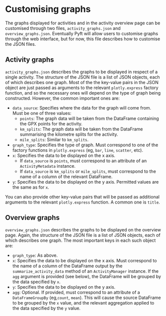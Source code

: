 # Customising graphs

The graphs displayed for activities and in the activity overview page can be customised through two files, `activity_graphs.json` and `overview_graphs.json`.  Eventually Pyft will allow users to customise graphs through the web interface, but for now, this file describes how to customise the JSON files.

## Activity graphs

`activity_graphs.json` describes the graphs to be displayed in respect of a single activity.  The structure of the JSON file is a list of JSON objects, each of which describes one graph.  Most of the the key-value pairs in the JSON object are just passed as arguments to the relevant `plotly.express` factory function, and so the necessary ones will depend on the type of graph being constructed.  However, the common important ones are:

- `data_source`: Specifies where the data for the graph will come from.  Must be one of three values:
  - `points`:  The graph data will be taken from the DataFrame containing the GPX points for the activity.
  - `km_splits`:  The graph data will be taken from the DataFrame summarising the kilometre splits for the activity.
  - `mile_splits`:  Similar to `km_splits`.  
- `graph_type`: Specifies the type of graph.  Must correspond to one of the factory functions in `plotly.express` (eg, `bar`, `line`, `scatter`, etc).
- `x`: Specifies the data to be displayed on the x axis.
  - If `data_source` is `points`, must correspond to an attribute of an `ActivityMetadata` instance.
  - If `data_source` is `km_splits` or `mile_splits`, must correspond to the name of a column of the relevant DataFrame.
- `y`: Specifies the data to be displayed on the y axis.  Permitted values are the same as for `x`.

You can also provide other key-value pairs that will be passed as additional arguments to the relevant `plotly.express` function.  A common one is `title`.

## Overview graphs

`overview_graphs.json` describes the graphs to be displayed on the overview page.  Again, the structure of the JSON file is a list of JSON objects, each of which describes one graph.  The most important keys in each such object are:

- `graph_type`: As above.
- `x`: Specifies the data to be displayed on the x axis. Must correspond to the name of a column of the DataFrame output by the `summarize_activity_data` method of an `ActivityManager` instance. If the `agg` argument is provided (see below), the DataFrame will be grouped by the data specified by `x`.
- `y`: Specifies the data to be displayed on the y axis.
- `agg`: Optional.  If provided, must correspond to an attribute of a `DataFrameGroupBy` (eg,`count`, `mean`). This will cause the source DataFrame to be grouped by the `x` value, and the relevant aggregation applied to the data specified by the `y` value.